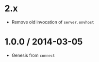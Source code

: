 2.x
===

  * Remove old invocation of `server.onvhost`

1.0.0 / 2014-03-05
==================

  * Genesis from `connect`
